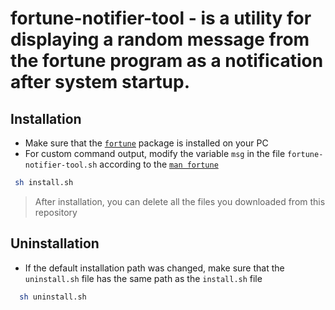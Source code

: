 fortune-notifier-tool - is a utility for displaying a random message from the fortune program as a notification after system startup.
=
Installation
-
- Make sure that the [`fortune`](https://en.wikipedia.org/wiki/Fortune_(Unix)) package is installed on your PC
- For custom command output, modify the variable `msg` in the file `fortune-notifier-tool.sh` according to the [`man fortune`](https://linux.die.net/man/6/fortune)
 ```bash 
  sh install.sh
  ```
> After installation, you can delete all the files you downloaded from this repository
    
Uninstallation
-
- If the default installation path was changed, make sure that the `uninstall.sh` file has the same path as the `install.sh` file
``` bash
  sh uninstall.sh
  ```

